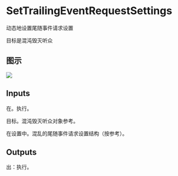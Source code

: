 # SetTrailingEventRequestSettings

动态地设置尾随事件请求设置

目标是混沌毁灭听众

## 图示

![]($-20221218-18420219.png)

## Inputs

在。执行。

目标。混沌毁灭听众对象参考。

在设置中。混乱的尾随事件请求设置结构（按参考）。  

## Outputs

出：执行。
